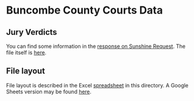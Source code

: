 # Buncombe County Courts Data

## Jury Verdicts
You can find some information in the [response on Sunshine Request](https://www.sunshinerequest.com/records_request/jury-verdicts/). The file itself is [here](https://drive.google.com/file/d/1CroI2KhKpy-ijuDq7tIM6RdeCNoXbkzR/view).

## File layout
File layout is described in the Excel [spreadsheet](https://github.com/avl-community-data/Asheville-Community-Data-Library/blob/master/buncombe-county-courts/ACIS%20Case%20Record%20Layout.xlsx) in this directory. A Google Sheets version may be found [here](https://docs.google.com/spreadsheets/d/15NKRxHPu2rTqr7JgVgcQdScV-dFBSOSzMXhIuLJeqeA/edit#gid=170964649).
